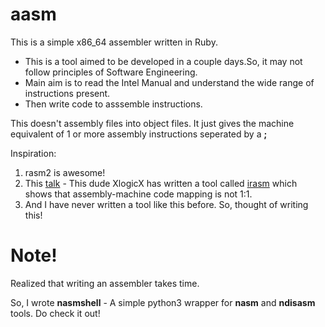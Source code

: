 # aasm
This is a simple x86_64 assembler written in Ruby. 


* This is a tool aimed to be developed in a couple days.So, it may not follow principles of Software Engineering. 
* Main aim is to read the Intel Manual and understand the wide range of instructions present. 
* Then write code to asssemble instructions. 

This doesn't assembly files into object files. It just gives the machine equivalent of 1 or more assembly instructions seperated by a **;**

Inspiration: 

1. rasm2 is awesome!
2. This [talk](https://www.youtube.com/watch?v=eunYrrcxXfw) - This dude XlogicX has written a tool called [irasm](https://github.com/XlogicX/irasm) which shows that assembly-machine code mapping is not 1:1. 
3. And I have never written a tool like this before. So, thought of writing this!


# Note!

Realized that writing an assembler takes time. 

So, I wrote **nasmshell** - A simple python3 wrapper for **nasm** and **ndisasm** tools. Do check it out!
